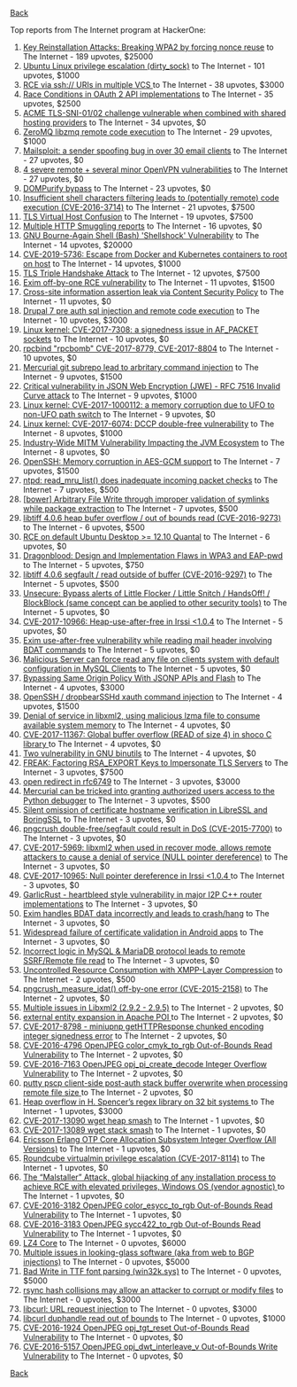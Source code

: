 [Back](../README.md)

Top reports from The Internet program at HackerOne:

1. [Key Reinstallation Attacks: Breaking WPA2 by forcing nonce reuse](https://hackerone.com/reports/286740) to The Internet - 189 upvotes, $25000
2. [Ubuntu Linux privilege escalation (dirty_sock)](https://hackerone.com/reports/496285) to The Internet - 101 upvotes, $1000
3. [RCE via ssh:// URIs in multiple VCS ](https://hackerone.com/reports/260005) to The Internet - 38 upvotes, $3000
4. [Race Conditions in OAuth 2 API implementations](https://hackerone.com/reports/55140) to The Internet - 35 upvotes, $2500
5. [ACME TLS-SNI-01/02 challenge vulnerable when combined with shared hosting providers](https://hackerone.com/reports/304378) to The Internet - 34 upvotes, $0
6. [ZeroMQ libzmq remote code execution](https://hackerone.com/reports/477073) to The Internet - 29 upvotes, $1000
7. [Mailsploit: a sender spoofing bug in over 30 email clients](https://hackerone.com/reports/295339) to The Internet - 27 upvotes, $0
8. [4 severe remote + several minor OpenVPN vulnerabilities](https://hackerone.com/reports/242579) to The Internet - 27 upvotes, $0
9. [DOMPurify bypass](https://hackerone.com/reports/1024734) to The Internet - 23 upvotes, $0
10. [Insufficient shell characters filtering leads to (potentially remote) code execution (CVE-2016-3714)](https://hackerone.com/reports/143966) to The Internet - 21 upvotes, $7500
11. [TLS Virtual Host Confusion](https://hackerone.com/reports/501) to The Internet - 19 upvotes, $7500
12. [Multiple HTTP Smuggling reports](https://hackerone.com/reports/648434) to The Internet - 16 upvotes, $0
13. [GNU Bourne-Again Shell (Bash) 'Shellshock' Vulnerability](https://hackerone.com/reports/29839) to The Internet - 14 upvotes, $20000
14. [CVE-2019-5736: Escape from Docker and Kubernetes containers to root on host](https://hackerone.com/reports/495495) to The Internet - 14 upvotes, $1000
15. [TLS Triple Handshake Attack](https://hackerone.com/reports/7277) to The Internet - 12 upvotes, $7500
16. [Exim off-by-one RCE vulnerability](https://hackerone.com/reports/322935) to The Internet - 11 upvotes, $1500
17. [Cross-site information assertion leak via Content Security Policy](https://hackerone.com/reports/16910) to The Internet - 11 upvotes, $0
18. [Drupal 7 pre auth sql injection and remote code execution](https://hackerone.com/reports/31756) to The Internet - 10 upvotes, $3000
19. [Linux kernel: CVE-2017-7308: a signedness issue in AF_PACKET sockets](https://hackerone.com/reports/684567) to The Internet - 10 upvotes, $0
20. [rpcbind "rpcbomb" CVE-2017-8779, CVE-2017-8804](https://hackerone.com/reports/235016) to The Internet - 10 upvotes, $0
21. [Mercurial git subrepo lead to arbritary command injection](https://hackerone.com/reports/294147) to The Internet - 9 upvotes, $1500
22. [Critical vulnerability in JSON Web Encryption (JWE) - RFC 7516 Invalid Curve attack](https://hackerone.com/reports/213437) to The Internet - 9 upvotes, $1000
23. [Linux kernel: CVE-2017-1000112: a memory corruption due to UFO to non-UFO path switch](https://hackerone.com/reports/684573) to The Internet - 9 upvotes, $0
24. [Linux kernel: CVE-2017-6074: DCCP double-free vulnerability](https://hackerone.com/reports/347282) to The Internet - 8 upvotes, $1000
25. [Industry-Wide MITM Vulnerability Impacting the JVM Ecosystem](https://hackerone.com/reports/608620) to The Internet - 8 upvotes, $0
26. [OpenSSH: Memory corruption in AES-GCM support](https://hackerone.com/reports/500) to The Internet - 7 upvotes, $1500
27. [ntpd: read_mru_list() does inadequate incoming packet checks](https://hackerone.com/reports/147310) to The Internet - 7 upvotes, $500
28. [[bower] Arbitrary File Write through improper validation of symlinks while package extraction](https://hackerone.com/reports/492512) to The Internet - 7 upvotes, $500
29. [libtiff 4.0.6 heap bufer overflow / out of bounds read (CVE-2016-9273)](https://hackerone.com/reports/181642) to The Internet - 6 upvotes, $500
30. [RCE on default Ubuntu Desktop \>= 12.10 Quantal](https://hackerone.com/reports/192512) to The Internet - 6 upvotes, $0
31. [Dragonblood: Design and Implementation Flaws in WPA3 and EAP-pwd](https://hackerone.com/reports/745276) to The Internet - 5 upvotes, $750
32. [libtiff 4.0.6 segfault / read outside of buffer (CVE-2016-9297)](https://hackerone.com/reports/182140) to The Internet - 5 upvotes, $500
33. [Unsecure: Bypass alerts of Little Flocker / Little Snitch / HandsOff! / BlockBlock (same concept can be applied to other security tools)](https://hackerone.com/reports/265232) to The Internet - 5 upvotes, $0
34. [CVE-2017-10966: Heap-use-after-free in Irssi \<1.0.4](https://hackerone.com/reports/247028) to The Internet - 5 upvotes, $0
35. [Exim use-after-free vulnerability while reading mail header involving BDAT commands](https://hackerone.com/reports/296991) to The Internet - 5 upvotes, $0
36. [Malicious Server can force read any file on clients system with default configuration in MySQL Clients](https://hackerone.com/reports/171593) to The Internet - 5 upvotes, $0
37. [Bypassing Same Origin Policy With JSONP APIs and Flash](https://hackerone.com/reports/10373) to The Internet - 4 upvotes, $3000
38. [OpenSSH / dropbearSSHd xauth command injection](https://hackerone.com/reports/122113) to The Internet - 4 upvotes, $1500
39. [Denial of service in libxml2, using malicious lzma file to consume available system memory](https://hackerone.com/reports/270059) to The Internet - 4 upvotes, $0
40. [CVE-2017-11367: Global buffer overflow (READ of size 4) in shoco C library ](https://hackerone.com/reports/250581) to The Internet - 4 upvotes, $0
41. [Two vulnerability in GNU binutils](https://hackerone.com/reports/323017) to The Internet - 4 upvotes, $0
42. [FREAK: Factoring RSA_EXPORT Keys to Impersonate TLS Servers](https://hackerone.com/reports/50170) to The Internet - 3 upvotes, $7500
43. [open redirect in rfc6749](https://hackerone.com/reports/26962) to The Internet - 3 upvotes, $3000
44. [Mercurial can be tricked into granting authorized users access to the Python debugger](https://hackerone.com/reports/222020) to The Internet - 3 upvotes, $500
45. [Silent omission of certificate hostname verification in LibreSSL and BoringSSL](https://hackerone.com/reports/329645) to The Internet - 3 upvotes, $0
46. [pngcrush double-free/segfault could result in DoS (CVE-2015-7700)](https://hackerone.com/reports/93546) to The Internet - 3 upvotes, $0
47. [CVE-2017-5969: libxml2 when used in recover mode, allows remote attackers to cause a denial of service (NULL pointer dereference)](https://hackerone.com/reports/262665) to The Internet - 3 upvotes, $0
48. [CVE-2017-10965: Null pointer dereference in Irssi \<1.0.4 ](https://hackerone.com/reports/247027) to The Internet - 3 upvotes, $0
49. [GarlicRust - heartbleed style vulnerability in major I2P C++ router implementations](https://hackerone.com/reports/295740) to The Internet - 3 upvotes, $0
50. [Exim handles BDAT data incorrectly and leads to crash/hang](https://hackerone.com/reports/296994) to The Internet - 3 upvotes, $0
51. [Widespread failure of certificate validation in Android apps](https://hackerone.com/reports/2293) to The Internet - 3 upvotes, $0
52. [Incorrect logic in MySQL & MariaDB protocol leads to remote SSRF/Remote file read](https://hackerone.com/reports/156511) to The Internet - 3 upvotes, $0
53. [Uncontrolled Resource Consumption with XMPP-Layer Compression](https://hackerone.com/reports/5928) to The Internet - 2 upvotes, $500
54. [pngcrush_measure_idat() off-by-one error (CVE-2015-2158)](https://hackerone.com/reports/73429) to The Internet - 2 upvotes, $0
55. [Multiple issues in Libxml2 (2.9.2 - 2.9.5)](https://hackerone.com/reports/293126) to The Internet - 2 upvotes, $0
56. [external entity expansion in Apache POI ](https://hackerone.com/reports/25537) to The Internet - 2 upvotes, $0
57. [CVE-2017-8798 - miniupnp getHTTPResponse chunked encoding integer signedness error](https://hackerone.com/reports/227344) to The Internet - 2 upvotes, $0
58. [CVE-2016-4796 OpenJPEG color_cmyk_to_rgb Out-of-Bounds Read Vulnerability](https://hackerone.com/reports/167955) to The Internet - 2 upvotes, $0
59. [CVE-2016-7163 OpenJPEG opj_pi_create_decode Integer Overflow Vulnerability](https://hackerone.com/reports/167512) to The Internet - 2 upvotes, $0
60. [putty pscp client-side post-auth stack buffer overwrite when processing remote file size ](https://hackerone.com/reports/120903) to The Internet - 2 upvotes, $0
61. [Heap overflow in H. Spencer’s regex library on 32 bit systems ](https://hackerone.com/reports/47779) to The Internet - 1 upvotes, $3000
62. [CVE-2017-13090 wget heap smash](https://hackerone.com/reports/287667) to The Internet - 1 upvotes, $0
63. [CVE-2017-13089 wget stack smash](https://hackerone.com/reports/287666) to The Internet - 1 upvotes, $0
64. [Ericsson Erlang OTP Core Allocation Subsystem Integer Overflow (All Versions)](https://hackerone.com/reports/28640) to The Internet - 1 upvotes, $0
65. [Roundcube virtualmin privilege escalation (CVE-2017-8114)](https://hackerone.com/reports/242119) to The Internet - 1 upvotes, $0
66. [The “Malstaller” Attack, global hijacking of any installation process to achieve RCE with elevated privileges, Windows OS (vendor agnostic) ](https://hackerone.com/reports/165969) to The Internet - 1 upvotes, $0
67. [CVE-2016-3182 OpenJPEG color_esycc_to_rgb Out-of-Bounds Read Vulnerability](https://hackerone.com/reports/167953) to The Internet - 1 upvotes, $0
68. [CVE-2016-3183 OpenJPEG sycc422_to_rgb Out-of-Bounds Read Vulnerability](https://hackerone.com/reports/167947) to The Internet - 1 upvotes, $0
69. [LZ4 Core](https://hackerone.com/reports/17688) to The Internet - 0 upvotes, $6000
70. [Multiple issues in looking-glass software (aka from web to BGP injections)](https://hackerone.com/reports/16330) to The Internet - 0 upvotes, $5000
71. [Bad Write in TTF font parsing (win32k.sys)](https://hackerone.com/reports/48100) to The Internet - 0 upvotes, $5000
72. [rsync hash collisions may allow an attacker to corrupt or modify files](https://hackerone.com/reports/20873) to The Internet - 0 upvotes, $3000
73. [libcurl: URL request injection](https://hackerone.com/reports/73242) to The Internet - 0 upvotes, $3000
74. [libcurl duphandle read out of bounds](https://hackerone.com/reports/104014) to The Internet - 0 upvotes, $1000
75. [CVE-2016-1924 OpenJPEG opj_tgt_reset Out-of-Bounds Read Vulnerability](https://hackerone.com/reports/167957) to The Internet - 0 upvotes, $0
76. [CVE-2016-5157 OpenJPEG opj_dwt_interleave_v Out-of-Bounds Write Vulnerability](https://hackerone.com/reports/167510) to The Internet - 0 upvotes, $0


[Back](../README.md)